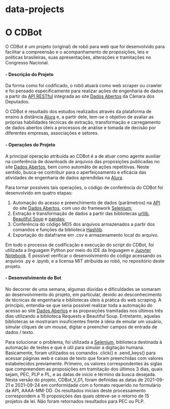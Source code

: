 # data-projects
#  O CDBot 

O CDBot é um projeto (original) de robô para web que foi desenvolvido para facilitar a compreensão e o acompanhamento de proposições, leis e políticas brasileiras, suas apresentações, alterações e tramitações no Congresso Nacional.



#### **- Descrição do Projeto**

Da forma como foi codificado, o robô atuará como web scraper ou crawler e foi pensado especificamente para realizar ações de engenharia de dados a partir da [API RESTful](https://dadosabertos.camara.leg.br/swagger/api.html) integrada ao site [Dados Abertos](https://dadosabertos.camara.leg.br/) da Câmara dos Deputados.

O CDBot é resultado dos estudos realizados através da plataforma de ensino à distância [Alura](https://www.alura.com.br/) e, a partir dele, tem-se o objetivo de avaliar as próprias habilidades técnicas de extração, transformação e carregamento de dados abertos úteis a processos de análise e tomada de decisão por diferentes empresas, associações e setores.



#### **- Operações do Projeto**

A principal operação atribuída ao CDBot é a de atuar como agente auxiliar na conferência de downloads de arquivos das proposições publicadas no site [Dados Abertos](https://dadosabertos.camara.leg.br/), bem como automâto de ações repetitivas. Neste sentido, busca-se contribuir para o aperfeiçoamento e eficácia das atividades de engenharia de dados aprendidas na [Alura](https://www.alura.com.br/).

Para tornar possíveis tais operações, o código de conferência do CDBot foi desenvolvido em quatro etapas:

1. Automação do acesso e preenchimento de dados (parâmetros) na [API](https://dadosabertos.camara.leg.br/swagger/api.html) do site [Dados Abertos](https://dadosabertos.camara.leg.br/), com uso do framework [Selenium](https://www.selenium.dev/);
2. Extração e transformação de dados a partir das bibliotecas [urllib](https://docs.python.org/3/library/urllib.html), [Beautiful Soup](https://www.crummy.com/software/BeautifulSoup/bs4/doc/) e [pandas](https://pandas.pydata.org/);
3. Conferência do código MD5 dos arquivos armazenados a partir dos comandos e funções da biblioteca [Hashlib](https://docs.python.org/3/library/hashlib.html).
4. Exportação do dataframe em .csv e armazenamento local do arquivo.

Em todo o processo de codificação e execução do script do CDBot, foi utilizada a linguagem Python por meio do IDE da linguagem e [Jupyter Notebook](https://jupyter.org/). É possível verificar o desenvolvimento do código acessando os arquivos .py e .ipynb, e a licensa MIT atribuída ao robô, no repositório deste projeto.



#### **- Desenvolvimento do Bot**

No decorrer de uma semana, algumas dúvidas e dificuldades se somaram ao desenvolvimento do projeto, em particular, devido ao desconhecimento de técnicas de engenharia e bibliotecas úteis à prática do web scraping. A princípio, entendia-se que seria possível realizar toda a automação do acesso ao site [Dados Abertos](https://dadosabertos.camara.leg.br/) e às proposições tramitadas nos últimos três dias utilizando a biblioteca Requests e Beautiful Soup. Entretanto, aquelas bibliotecas se mostraram insuficientes frente à ideia de emular um usuário, simular cliques de um mouse, digitar e preencher campos de entrada de dados / texto.

Para solucionar o problema, foi utilizada a [Selenium](https://www.selenium.dev/), biblioteca destinada à automação de testes e que é útil para simular a digitação humana. Basicamente, foram utilizados os comandos .click() e .send_keys() para acessar páginas web e caixas de texto que foram preenchidas com valores estabelecidos previamente. Primeiro, os valores correspondentes às siglas que compreendem as proposições em tramitação dos últimos 3 dias, quais sejam, PEC, PLP e PL, e as datas de início e término da busca desejada. Nesta versão do projeto, CDBot_V_01, foram definidas as datas de 2021-09-21 e 2021-09-24 em conformidade com o formato requerido no formulário da API, AAAA-MM-DD. Os resultados iniciais deste processamento correspondem a 15 proposições das quais obteve-se o retorno de 15 projetos de lei. Não foram retornados resultados para PEC ou PLP.
